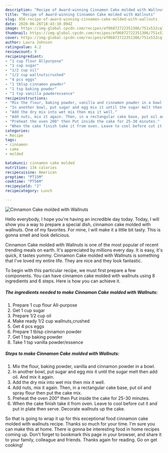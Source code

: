 ```yaml
---
description: "Recipe of Award-winning Cinnamon Cake molded with Wallnuts"
title: "Recipe of Award-winning Cinnamon Cake molded with Wallnuts"
slug: 956-recipe-of-award-winning-cinnamon-cake-molded-with-wallnuts
date: 2020-06-26T18:43:10.894Z
image: https://img-global.cpcdn.com/recipes/ef06872722351306/751x532cq70/cinnamon-cake-molded-with-wallnuts-recipe-main-photo.jpg
thumbnail: https://img-global.cpcdn.com/recipes/ef06872722351306/751x532cq70/cinnamon-cake-molded-with-wallnuts-recipe-main-photo.jpg
cover: https://img-global.cpcdn.com/recipes/ef06872722351306/751x532cq70/cinnamon-cake-molded-with-wallnuts-recipe-main-photo.jpg
author: Laura Johnson
ratingvalue: 4.2
reviewcount: 9
recipeingredient:
- "1 cup flour Allpurpose"
- "1 cup sugar"
- "1/2 cup oil"
- "1/2 cup wallnutscrushed"
- "4 pcs eggs"
- "1 tblsp cinnamon powder"
- "1 tsp baking powder"
- "1 tsp vanilla powderessence"
recipeinstructions:
- "Mix the flour, baking powder, vanilla and cinnamon powder in a bowl."
- "In another bowl, put sugar and egg mix it until the sugar melt then add oil. And mix it again."
- "Add the dry mix into wet mix then mix it well."
- "Add nuts, mix it again. Then, in a rectangular cake base, put oil and spray flour then put the cake mix."
- "Preheat the oven 200° then Put inside the cake for 25-30 minutes."
- "When the cake finish take it from oven. Leave to cool before cut it and put in plate then serve. Decorate wallnuts up the cake."
categories:
- Recipe
tags:
- cinnamon
- cake
- molded

katakunci: cinnamon cake molded 
nutrition: 134 calories
recipecuisine: American
preptime: "PT15M"
cooktime: "PT56M"
recipeyield: "2"
recipecategory: Lunch

---
```



![Cinnamon Cake molded with Wallnuts](https://img-global.cpcdn.com/recipes/ef06872722351306/751x532cq70/cinnamon-cake-molded-with-wallnuts-recipe-main-photo.jpg)

Hello everybody, I hope you're having an incredible day today. Today, I will show you a way to prepare a special dish, cinnamon cake molded with wallnuts. One of my favorites. For mine, I will make it a little bit tasty. This is gonna smell and look delicious.



Cinnamon Cake molded with Wallnuts is one of the most popular of recent trending meals on earth. It's appreciated by millions every day. It is easy, it's quick, it tastes yummy. Cinnamon Cake molded with Wallnuts is something that I've loved my entire life. They are nice and they look fantastic.


To begin with this particular recipe, we must first prepare a few components. You can have cinnamon cake molded with wallnuts using 8 ingredients and 6 steps. Here is how you can achieve it.

<!--inarticleads1-->

##### The ingredients needed to make Cinnamon Cake molded with Wallnuts:

1. Prepare 1 cup flour All-purpose
1. Get 1 cup sugar
1. Prepare 1/2 cup oil
1. Make ready 1/2 cup wallnuts,crushed
1. Get 4 pcs eggs
1. Prepare 1 tblsp cinnamon powder
1. Get 1 tsp baking powder
1. Take 1 tsp vanilla powder/essence




<!--inarticleads2-->

##### Steps to make Cinnamon Cake molded with Wallnuts:

1. Mix the flour, baking powder, vanilla and cinnamon powder in a bowl.
1. In another bowl, put sugar and egg mix it until the sugar melt then add oil. And mix it again.
1. Add the dry mix into wet mix then mix it well.
1. Add nuts, mix it again. Then, in a rectangular cake base, put oil and spray flour then put the cake mix.
1. Preheat the oven 200° then Put inside the cake for 25-30 minutes.
1. When the cake finish take it from oven. Leave to cool before cut it and put in plate then serve. Decorate wallnuts up the cake.




So that is going to wrap it up for this exceptional food cinnamon cake molded with wallnuts recipe. Thanks so much for your time. I'm sure you can make this at home. There is gonna be interesting food in home recipes coming up. Don't forget to bookmark this page in your browser, and share it to your family, colleague and friends. Thanks again for reading. Go on get cooking!
